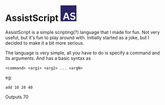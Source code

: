 # AssistScript <img height="50" src="./docs/assets/AS.png" width="50" alt="AssistScript logo"/>

AssistScript is a simple scripting(?) language that I made for fun.
Not very useful, but it's fun to play around with.
Initially started as a joke, but I decided to make it a bit more serious.

The language is very simple, all you have to do is specify a command and its arguments.
And has a basic syntax as
```asrc
<command> <arg1> <arg2> ... <argN>
```
eg:
```asrc
add 10 20 40
```
Outputs 70

